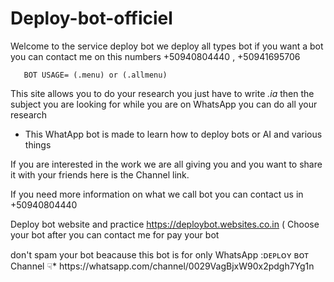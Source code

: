 # Deploy-bot-officiel
Welcome to the service deploy bot we deploy all types bot if you want a bot you can contact me on this numbers +50940804440 , +50941695706
        
       BOT USAGE= (.menu) or (.allmenu)
              
This site  allows you to do your research you just have to write *.ia* then the subject you are looking for while you are on WhatsApp you can do all your research 

*   This WhatApp bot is made to learn how to deploy bots or AI and various things 

If you are interested in the work we are all giving you and you want to share it with your friends here is the Channel link.

If you need more information on what we call bot you can contact us in +50940804440

Deploy bot website and practice 
https://deploybot.websites.co.in ( Choose your bot after you can contact me for pay your bot

</p> don't spam your bot beacause this bot is for only WhatsApp

<link></channel>:ᴅᴇᴘʟᴏʏ ʙᴏᴛ Channel ☟︎︎︎*
https://whatsapp.com/channel/0029VagBjxW90x2pdgh7Yg1n

